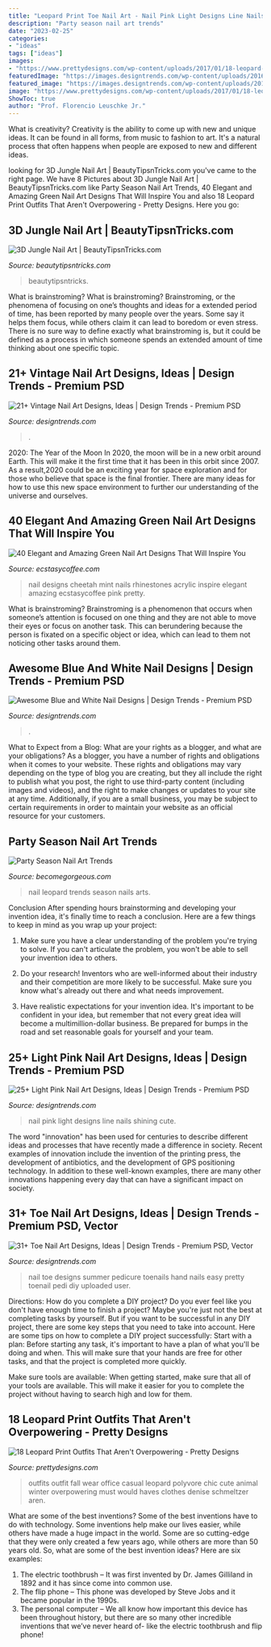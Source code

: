 ```yaml
---
title: "Leopard Print Toe Nail Art - Nail Pink Light Designs Line Nails Shining Cute"
description: "Party season nail art trends"
date: "2023-02-25"
categories:
- "ideas"
tags: ["ideas"]
images:
- "https://www.prettydesigns.com/wp-content/uploads/2017/01/18-leopard-print-outfits-that-arent-overpowering.jpg"
featuredImage: "https://images.designtrends.com/wp-content/uploads/2016/03/28102832/Shining-Blue-and-White-Nail-Design.jpg"
featured_image: "https://images.designtrends.com/wp-content/uploads/2016/03/28102832/Shining-Blue-and-White-Nail-Design.jpg"
image: "https://www.prettydesigns.com/wp-content/uploads/2017/01/18-leopard-print-outfits-that-arent-overpowering.jpg"
ShowToc: true
author: "Prof. Florencio Leuschke Jr."
---
```



What is creativity?
Creativity is the ability to come up with new and unique ideas. It can be found in all forms, from music to fashion to art. It's a natural process that often happens when people are exposed to new and different ideas.

	

		
looking for 3D Jungle Nail Art | BeautyTipsnTricks.com you've came to the right page. We have 8 Pictures about 3D Jungle Nail Art | BeautyTipsnTricks.com like Party Season Nail Art Trends, 40 Elegant and Amazing Green Nail Art Designs That Will Inspire You and also 18 Leopard Print Outfits That Aren&#039;t Overpowering - Pretty Designs. Here you go:
		
    
## 3D Jungle Nail Art | BeautyTipsnTricks.com

<img loading=lazy src="https://www.beautytipsntricks.com/img/2015/02/3d-jungle-nail-art.jpg" onerror="this.onerror=null;this.src='https://tse3.mm.bing.net/th?id=OIP.GTe0PppIJu3BADEKjBsTVwHaHg&amp;pid=15.1';" alt="3D Jungle Nail Art | BeautyTipsnTricks.com">

_Source: beautytipsntricks.com_

>beautytipsntricks. 

	

What is brainstroming?
What is brainstroming? Brainstroming, or the phenomena of focusing on one’s thoughts and ideas for a extended period of time, has been reported by many people over the years. Some say it helps them focus, while others claim it can lead to boredom or even stress. There is no sure way to define exactly what brainstroming is, but it could be defined as a process in which someone spends an extended amount of time thinking about one specific topic.

    
## 21+ Vintage Nail Art Designs, Ideas | Design Trends - Premium PSD

<img loading=lazy src="https://images.designtrends.com/wp-content/uploads/2016/06/07123853/Dark-Vintage-Nail-Art.jpg" onerror="this.onerror=null;this.src='https://tse1.mm.bing.net/th?id=OIP.EP_9DkHEQDn342SlEzpKSgHaHa&amp;pid=15.1';" alt="21+ Vintage Nail Art Designs, Ideas | Design Trends - Premium PSD">

_Source: designtrends.com_

>. 

	

2020: The Year of the Moon
In 2020, the moon will be in a new orbit around Earth. This will make it the first time that it has been in this orbit since 2007. As a result,2020 could be an exciting year for space exploration and for those who believe that space is the final frontier. There are many ideas for how to use this new space environment to further our understanding of the universe and ourselves.

    
## 40 Elegant And Amazing Green Nail Art Designs That Will Inspire You

<img loading=lazy src="https://i2.wp.com/www.ecstasycoffee.com/wp-content/uploads/2016/08/Cute-Cheetah-Print-with-Mint-Color-and-Rhinestones-Nail-Art.jpg?resize=600%2C578" onerror="this.onerror=null;this.src='https://tse2.mm.bing.net/th?id=OIP.VXmnQHeonoqzQfpe-6mmeAHaHI&amp;pid=15.1';" alt="40 Elegant and Amazing Green Nail Art Designs That Will Inspire You">

_Source: ecstasycoffee.com_

>nail designs cheetah mint nails rhinestones acrylic inspire elegant amazing ecstasycoffee pink pretty. 

	

What is brainstroming?
Brainstroming is a phenomenon that occurs when someone’s attention is focused on one thing and they are not able to move their eyes or focus on another task. This can berundering because the person is fixated on a specific object or idea, which can lead to them not noticing other tasks around them.

    
## Awesome Blue And White Nail Designs | Design Trends - Premium PSD

<img loading=lazy src="https://images.designtrends.com/wp-content/uploads/2016/03/28102832/Shining-Blue-and-White-Nail-Design.jpg" onerror="this.onerror=null;this.src='https://tse4.mm.bing.net/th?id=OIP.Zz_X3ggL83t27gcO3pN9sAHaHa&amp;pid=15.1';" alt="Awesome Blue and White Nail Designs | Design Trends - Premium PSD">

_Source: designtrends.com_

>. 

	

What to Expect from a Blog: What are your rights as a blogger, and what are your obligations?
As a blogger, you have a number of rights and obligations when it comes to your website. These rights and obligations may vary depending on the type of blog you are creating, but they all include the right to publish what you post, the right to use third-party content (including images and videos), and the right to make changes or updates to your site at any time. Additionally, if you are a small business, you may be subject to certain requirements in order to maintain your website as an official resource for your customers.

    
## Party Season Nail Art Trends

<img loading=lazy src="https://static.becomegorgeous.com/img/arts/2011/Jul/07/4920/leopard_nail_art2.jpg" onerror="this.onerror=null;this.src='https://tse1.mm.bing.net/th?id=OIP.aBt6bFKxWIp3m-aG8O75ugHaJ4&amp;pid=15.1';" alt="Party Season Nail Art Trends">

_Source: becomegorgeous.com_

>nail leopard trends season nails arts. 

	

Conclusion
After spending hours brainstorming and developing your invention idea, it's finally time to reach a conclusion. Here are a few things to keep in mind as you wrap up your project:
1. Make sure you have a clear understanding of the problem you're trying to solve. If you can't articulate the problem, you won't be able to sell your invention idea to others.

2. Do your research! Inventors who are well-informed about their industry and their competition are more likely to be successful. Make sure you know what's already out there and what needs improvement.

3. Have realistic expectations for your invention idea. It's important to be confident in your idea, but remember that not every great idea will become a multimillion-dollar business. Be prepared for bumps in the road and set reasonable goals for yourself and your team.

    
## 25+ Light Pink Nail Art Designs, Ideas | Design Trends - Premium PSD

<img loading=lazy src="https://images.designtrends.com/wp-content/uploads/2016/03/01121900/Black-Shining-Line-Light-Pink-Nail-Design.jpg" onerror="this.onerror=null;this.src='https://tse3.mm.bing.net/th?id=OIP.WHP2U0BYYovlHMybRX8FPQHaHa&amp;pid=15.1';" alt="25+ Light Pink Nail Art Designs, Ideas | Design Trends - Premium PSD">

_Source: designtrends.com_

>nail pink light designs line nails shining cute. 

	

The word "innovation" has been used for centuries to describe different ideas and processes that have recently made a difference in society. Recent examples of innovation include the invention of the printing press, the development of antibiotics, and the development of GPS positioning technology. In addition to these well-known examples, there are many other innovations happening every day that can have a significant impact on society.

    
## 31+ Toe Nail Art Designs, Ideas | Design Trends - Premium PSD, Vector

<img loading=lazy src="https://images.designtrends.com/wp-content/uploads/2015/11/05073201/Shape-Toe-Nail-Design.jpg" onerror="this.onerror=null;this.src='https://tse3.mm.bing.net/th?id=OIP.Z68RQLd2-wHfIDxMLaTeOgHaJ4&amp;pid=15.1';" alt="31+ Toe Nail Art Designs, Ideas | Design Trends - Premium PSD, Vector">

_Source: designtrends.com_

>nail toe designs summer pedicure toenails hand nails easy pretty toenail pedi diy uploaded user. 

	

Directions: How do you complete a DIY project?
Do you ever feel like you don't have enough time to finish a project? Maybe you're just not the best at completing tasks by yourself. But if you want to be successful in any DIY project, there are some key steps that you need to take into account. Here are some tips on how to complete a DIY project successfully:
Start with a plan: Before starting any task, it's important to have a plan of what you'll be doing and when. This will make sure that your hands are free for other tasks, and that the project is completed more quickly.

Make sure tools are available: When getting started, make sure that all of your tools are available. This will make it easier for you to complete the project without having to search high and low for them.

    
## 18 Leopard Print Outfits That Aren&#039;t Overpowering - Pretty Designs

<img loading=lazy src="https://www.prettydesigns.com/wp-content/uploads/2017/01/18-leopard-print-outfits-that-arent-overpowering.jpg" onerror="this.onerror=null;this.src='https://tse1.mm.bing.net/th?id=OIP.T2QtcIfI_9uLE8wPI5I6iQHaLT&amp;pid=15.1';" alt="18 Leopard Print Outfits That Aren&#039;t Overpowering - Pretty Designs">

_Source: prettydesigns.com_

>outfits outfit fall wear office casual leopard polyvore chic cute animal winter overpowering must would haves clothes denise schmeltzer aren. 

	

What are some of the best inventions?
Some of the best inventions have to do with technology. Some inventions help make our lives easier, while others have made a huge impact in the world. Some are so cutting-edge that they were only created a few years ago, while others are more than 50 years old. So, what are some of the best invention ideas? Here are six examples: 
1) The electric toothbrush – It was first invented by Dr. James Gilliland in 1892 and it has since come into common use.
2) The flip phone – This phone was developed by Steve Jobs and it became popular in the 1990s.
3) The personal computer – We all know how important this device has been throughout history, but there are so many other incredible inventions that we’ve never heard of- like the electric toothbrush and flip phone!

